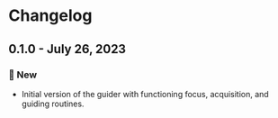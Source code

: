 # Changelog

## 0.1.0 - July 26, 2023

### 🚀 New

* Initial version of the guider with functioning focus, acquisition, and guiding routines.
